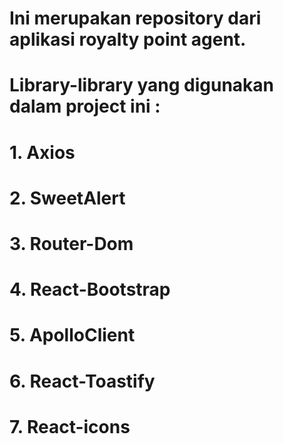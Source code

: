 # Ini merupakan repository dari aplikasi royalty point agent.




# Library-library yang digunakan dalam project ini :
# 1. Axios
# 2. SweetAlert
# 3. Router-Dom
# 4. React-Bootstrap
# 5. ApolloClient
# 6. React-Toastify
# 7. React-icons